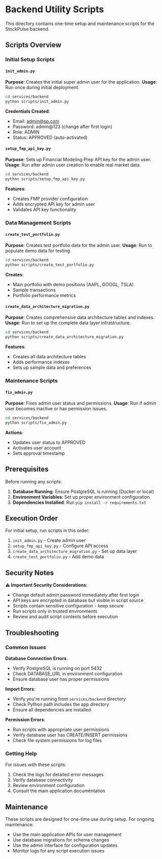 # Backend Utility Scripts

This directory contains one-time setup and maintenance scripts for the StockPulse backend.

## Scripts Overview

### Initial Setup Scripts

#### `init_admin.py`
**Purpose**: Creates the initial super admin user for the application.
**Usage**: Run once during initial deployment.
```bash
cd services/backend
python scripts/init_admin.py
```
**Credentials Created**:
- Email: admin@sp.com
- Password: admin@123 (change after first login)
- Role: ADMIN
- Status: APPROVED (auto-activated)

#### `setup_fmp_api_key.py`
**Purpose**: Sets up Financial Modeling Prep API key for the admin user.
**Usage**: Run after admin user creation to enable real market data.
```bash
cd services/backend
python scripts/setup_fmp_api_key.py
```
**Features**:
- Creates FMP provider configuration
- Adds encrypted API key for admin user
- Validates API key functionality

### Data Management Scripts

#### `create_test_portfolio.py`
**Purpose**: Creates test portfolio data for the admin user.
**Usage**: Run to populate demo data for testing.
```bash
cd services/backend
python scripts/create_test_portfolio.py
```
**Creates**:
- Main portfolio with demo positions (AAPL, GOOGL, TSLA)
- Sample transactions
- Portfolio performance metrics

#### `create_data_architecture_migration.py`
**Purpose**: Creates comprehensive data architecture tables and indexes.
**Usage**: Run to set up the complete data layer infrastructure.
```bash
cd services/backend
python scripts/create_data_architecture_migration.py
```
**Features**:
- Creates all data architecture tables
- Adds performance indexes
- Sets up sample data and preferences

### Maintenance Scripts

#### `fix_admin.py`
**Purpose**: Fixes admin user status and permissions.
**Usage**: Run if admin user becomes inactive or has permission issues.
```bash
cd services/backend
python scripts/fix_admin.py
```
**Actions**:
- Updates user status to APPROVED
- Activates user account
- Sets approval timestamp

## Prerequisites

Before running any scripts:

1. **Database Running**: Ensure PostgreSQL is running (Docker or local)
2. **Environment Variables**: Set up proper environment configuration
3. **Dependencies Installed**: Run `pip install -r requirements.txt`

## Execution Order

For initial setup, run scripts in this order:

1. `init_admin.py` - Create admin user
2. `setup_fmp_api_key.py` - Configure API access
3. `create_data_architecture_migration.py` - Set up data layer
4. `create_test_portfolio.py` - Add demo data

## Security Notes

⚠️ **Important Security Considerations**:

- Change default admin password immediately after first login
- API keys are encrypted in database but visible in script source
- Scripts contain sensitive configuration - keep secure
- Run scripts only in trusted environments
- Review and audit script contents before execution

## Troubleshooting

### Common Issues

**Database Connection Errors**:
- Verify PostgreSQL is running on port 5432
- Check DATABASE_URL in environment configuration
- Ensure database user has proper permissions

**Import Errors**:
- Verify you're running from `services/backend` directory
- Check Python path includes the app directory
- Ensure all dependencies are installed

**Permission Errors**:
- Run scripts with appropriate user permissions
- Verify database user has CREATE/INSERT permissions
- Check file system permissions for log files

### Getting Help

For issues with these scripts:
1. Check the logs for detailed error messages
2. Verify database connectivity
3. Review environment configuration
4. Consult the main application documentation

## Maintenance

These scripts are designed for one-time use during setup. For ongoing maintenance:

- Use the main application APIs for user management
- Use database migrations for schema changes
- Use the admin interface for configuration updates
- Monitor logs for any script execution issues 